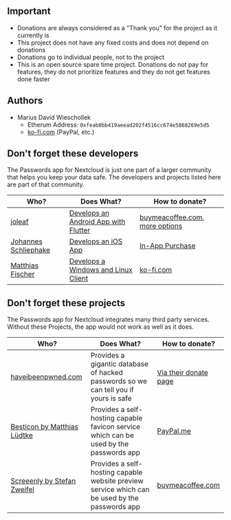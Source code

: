 ## Important
- Donations are always considered as a "Thank you" for the project as it currently is
- This project does not have any fixed costs and does not depend on donations
- Donations go to individual people, not to the project
- This is an open source spare time project. Donations do not pay for features, they do not prioritize features and they do not get features done faster

## Authors
- Marius David Wieschollek
  - Etherum Address: `0xfeab0bb419aeead202f4516cc674e5868269e5d5`
  - [ko-fi.com](https://ko-fi.com/mariusdavid) (PayPal, etc.)

## Don't forget these developers
The Passwords app for Nextcloud is just one part of a larger community that helps you keep your data safe.
The developers and projects listed here are part of that community.

| Who? | Does What? | How to donate? |
| --- | --- | --- |
| [joleaf](https://gitlab.com/joleaf) | [Develops an Android App with Flutter](https://gitlab.com/joleaf/nc-passwords-app) | [buymeacoffee.com](https://www.buymeacoffee.com/joleaf), [more options](https://gitlab.com/joleaf/nc-passwords-app#donate) |
| [Johannes Schliephake](https://github.com/johannes-schliephake) | [Develops an iOS App](https://github.com/johannes-schliephake/nextcloud-passwords-ios) | [In-App Purchase](https://apps.apple.com/app/id1546212226) |
| [Matthias Fischer](https://gitlab.com/j0chn) | [Develops a Windows and Linux Client](https://gitlab.com/j0chn/nextcloud_password_client) | [ko-fi.com](https://ko-fi.com/j0chn) |

## Don't forget these projects
The Passwords app for Nextcloud integrates many third party services.
Without these Projects, the app would not work as well as it does.

| Who? | Does What? | How to donate? |
| --- | --- | --- |
| [haveibeenpwned.com](https://haveibeenpwned.com/About) | Provides a gigantic database of hacked passwords so we can tell you if yours is safe | [Via their donate page](https://haveibeenpwned.com/Donate) |
| [Besticon by Matthias Lüdtke](https://github.com/mat/besticon) | Provides a self-hosting capable favicon service which can be used by the passwords app | [PayPal.me](https://paypal.me/matthiasluedtke) |
| [Screeenly by Stefan Zweifel](http://screeenly.com/) | Provides a self-hosting capable website preview service which can be used by the passwords app | [buymeacoffee.com](https://buymeacoff.ee/3oQ64YW) |